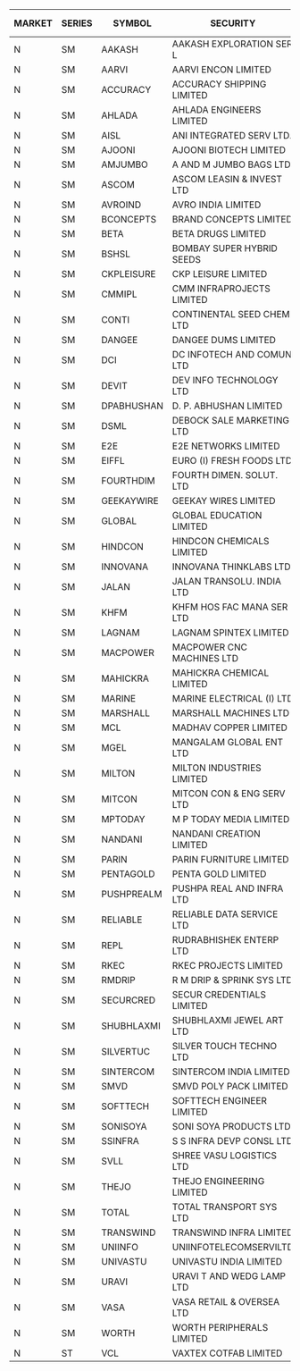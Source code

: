 


| MARKET | SERIES | SYMBOL | SECURITY | PREV CL PR | OPEN PRICE | HIGH PRICE | LOW PRICE | CLOSE PRICE | NET TRDVAL | NET TRDQTY | CORP IND | HI 52 WK | LO 52 WK |
| ----- | ----- | ----- | ----- | ----- | ----- | ----- | ----- | ----- | ----- | ----- | ----- | ----- | ----- |
| N | SM | AAKASH | AAKASH EXPLORATION SER L | 73.15 | 73.10 | 73.10 | 73.10 | 73.10 | 292400.00 | 4000 |  | 87.80 | 14.10 |
| N | SM | AARVI | AARVI ENCON LIMITED | 26.85 | 25.55 | 25.55 | 25.55 | 25.55 | 255500.00 | 10000 |  | 50.05 | 25.55 |
| N | SM | ACCURACY | ACCURACY SHIPPING LIMITED | 23.40 | 23.00 | 23.00 | 23.00 | 23.00 | 36800.00 | 1600 |  | 87.00 | 21.60 |
| N | SM | AHLADA | AHLADA ENGINEERS LIMITED | 50.55 | 49.90 | 49.90 | 49.90 | 49.90 | 49900.00 | 1000 |  | 153.00 | 36.30 |
| N | SM | AISL | ANI INTEGRATED SERV LTD. | 26.15 | 24.90 | 24.90 | 24.85 | 24.85 | 119340.00 | 4800 |  | 79.00 | 21.00 |
| N | SM | AJOONI | AJOONI BIOTECH LIMITED | 8.00 | 7.60 | 7.60 | 7.60 | 7.60 | 30400.00 | 4000 |  | 29.05 | 7.60 |
| N | SM | AMJUMBO | A AND M JUMBO BAGS LTD | 12.15 | 12.75 | 12.75 | 12.75 | 12.75 | 102000.00 | 8000 |  | 71.45 | 7.80 |
| N | SM | ASCOM | ASCOM LEASIN & INVEST LTD | 32.50 | 31.00 | 31.00 | 31.00 | 31.00 | 248000.00 | 8000 |  | 32.50 | 30.00 |
| N | SM | AVROIND | AVRO INDIA LIMITED | 58.45 | 53.90 | 53.90 | 53.90 | 53.90 | 107800.00 | 2000 |  | 58.80 | 25.70 |
| N | SM | BCONCEPTS | BRAND CONCEPTS LIMITED | 25.45 | 24.25 | 26.00 | 24.20 | 26.00 | 451500.00 | 18000 |  | 74.50 | 23.90 |
| N | SM | BETA | BETA DRUGS LIMITED | 72.60 | 78.00 | 78.00 | 78.00 | 78.00 | 62400.00 | 800 |  | 124.00 | 57.60 |
| N | SM | BSHSL | BOMBAY SUPER HYBRID SEEDS | 107.10 | 109.00 | 110.00 | 107.00 | 110.00 | 520800.00 | 4800 |  | 149.00 | 106.50 |
| N | SM | CKPLEISURE | CKP LEISURE LIMITED | 5.80 | 5.55 | 5.60 | 5.55 | 5.55 | 644200.00 | 116000 |  | 7.55 | 4.70 |
| N | SM | CMMIPL | CMM INFRAPROJECTS LIMITED | 4.70 | 4.90 | 4.90 | 4.50 | 4.90 | 114450.00 | 24000 |  | 10.50 | 2.45 |
| N | SM | CONTI | CONTINENTAL SEED CHEM LTD | 50.85 | 52.40 | 53.35 | 51.80 | 53.35 | 10817000.00 | 204000 |  | 53.35 | 11.85 |
| N | SM | DANGEE | DANGEE DUMS LIMITED | 131.00 | 132.00 | 132.00 | 132.00 | 132.00 | 316800.00 | 2400 |  | 219.35 | 124.00 |
| N | SM | DCI | DC INFOTECH AND COMUN LTD | 45.20 | 45.40 | 45.50 | 45.40 | 45.50 | 2866200.00 | 63000 |  | 45.50 | 45.20 |
| N | SM | DEVIT | DEV INFO TECHNOLOGY LTD | 67.00 | 74.00 | 74.00 | 73.50 | 73.50 | 221250.00 | 3000 |  | 101.00 | 65.00 |
| N | SM | DPABHUSHAN | D. P. ABHUSHAN LIMITED | 53.00 | 56.00 | 56.00 | 56.00 | 56.00 | 448000.00 | 8000 |  | 57.25 | 37.50 |
| N | SM | DSML | DEBOCK SALE MARKETING LTD | 4.60 | 4.80 | 4.80 | 4.75 | 4.75 | 114900.00 | 24000 |  | 12.05 | 3.55 |
| N | SM | E2E | E2E NETWORKS LIMITED | 21.80 | 21.10 | 21.70 | 20.75 | 20.75 | 543200.00 | 26000 |  | 57.00 | 18.70 |
| N | SM | EIFFL | EURO (I) FRESH FOODS LTD | 112.50 | 106.00 | 112.00 | 106.00 | 111.95 | 619120.00 | 5600 |  | 131.00 | 81.00 |
| N | SM | FOURTHDIM | FOURTH DIMEN. SOLUT. LTD | 7.15 | 6.80 | 7.00 | 6.80 | 6.90 | 27600.00 | 4000 |  | 51.25 | 6.80 |
| N | SM | GEEKAYWIRE | GEEKAY WIRES LIMITED | 34.00 | 35.50 | 35.50 | 35.50 | 35.50 | 142000.00 | 4000 |  | 37.25 | 31.00 |
| N | SM | GLOBAL | GLOBAL EDUCATION LIMITED | 90.00 | 106.90 | 106.90 | 106.90 | 106.90 | 106900.00 | 1000 |  | 149.00 | 68.05 |
| N | SM | HINDCON | HINDCON CHEMICALS LIMITED | 12.50 | 13.45 | 13.45 | 13.45 | 13.45 | 53800.00 | 4000 |  | 25.50 | 12.25 |
| N | SM | INNOVANA | INNOVANA THINKLABS LTD. | 112.00 | 106.50 | 111.50 | 106.40 | 111.50 | 547400.00 | 5000 |  | 416.00 | 106.40 |
| N | SM | JALAN | JALAN TRANSOLU. INDIA LTD | 3.65 | 3.80 | 3.80 | 3.80 | 3.80 | 11400.00 | 3000 |  | 21.00 | 2.85 |
| N | SM | KHFM | KHFM HOS FAC MANA SER LTD | 35.90 | 28.75 | 28.75 | 28.75 | 28.75 | 86250.00 | 3000 |  | 37.00 | 24.15 |
| N | SM | LAGNAM | LAGNAM SPINTEX LIMITED | 10.30 | 10.35 | 10.35 | 10.35 | 10.35 | 31050.00 | 3000 |  | 19.35 | 10.00 |
| N | SM | MACPOWER | MACPOWER CNC MACHINES LTD | 62.65 | 64.70 | 64.70 | 59.70 | 61.75 | 3056075.00 | 49500 |  | 164.20 | 51.00 |
| N | SM | MAHICKRA | MAHICKRA CHEMICAL LIMITED | 90.65 | 91.30 | 91.30 | 91.30 | 91.30 | 547800.00 | 6000 |  | 93.50 | 37.20 |
| N | SM | MARINE | MARINE ELECTRICAL (I) LTD | 101.50 | 101.00 | 101.00 | 99.00 | 99.00 | 1003000.00 | 10000 |  | 123.00 | 87.60 |
| N | SM | MARSHALL | MARSHALL MACHINES LTD | 16.50 | 16.00 | 16.00 | 16.00 | 16.00 | 48000.00 | 3000 |  | 35.75 | 13.10 |
| N | SM | MCL | MADHAV COPPER LIMITED | 120.85 | 124.00 | 130.00 | 120.00 | 123.25 | 1941720.00 | 15600 |  | 358.00 | 102.15 |
| N | SM | MGEL | MANGALAM GLOBAL ENT LTD | 52.60 | 52.90 | 52.90 | 52.90 | 52.90 | 105800.00 | 2000 |  | 54.00 | 51.05 |
| N | SM | MILTON | MILTON INDUSTRIES LIMITED | 10.75 | 10.25 | 10.25 | 10.25 | 10.25 | 45100.00 | 4400 |  | 17.50 | 10.15 |
| N | SM | MITCON | MITCON CON & ENG SERV LTD | 41.00 | 41.00 | 41.00 | 41.00 | 41.00 | 82000.00 | 2000 |  | 52.00 | 32.00 |
| N | SM | MPTODAY | M P TODAY MEDIA LIMITED | 19.20 | 18.25 | 20.10 | 18.25 | 20.10 | 113200.00 | 6000 |  | 42.90 | 18.25 |
| N | SM | NANDANI | NANDANI CREATION LIMITED | 6.80 | 7.00 | 7.00 | 7.00 | 7.00 | 35000.00 | 5000 |  | 55.50 | 5.50 |
| N | SM | PARIN | PARIN FURNITURE LIMITED | 63.50 | 56.50 | 56.50 | 54.00 | 54.00 | 221000.00 | 4000 |  | 72.90 | 53.00 |
| N | SM | PENTAGOLD | PENTA GOLD LIMITED | 27.10 | 26.50 | 26.50 | 26.50 | 26.50 | 79500.00 | 3000 |  | 47.00 | 24.85 |
| N | SM | PUSHPREALM | PUSHPA REAL AND INFRA LTD | 4.45 | 4.65 | 4.65 | 4.65 | 4.65 | 9300.00 | 2000 |  | 26.55 | 3.70 |
| N | SM | RELIABLE | RELIABLE DATA SERVICE LTD | 35.00 | 33.25 | 33.25 | 33.25 | 33.25 | 79800.00 | 2400 |  | 62.50 | 23.80 |
| N | SM | REPL | RUDRABHISHEK ENTERP LTD | 38.85 | 39.00 | 39.50 | 39.00 | 39.50 | 235500.00 | 6000 |  | 47.50 | 20.60 |
| N | SM | RKEC | RKEC PROJECTS LIMITED | 57.10 | 58.50 | 60.00 | 58.50 | 59.75 | 178000.00 | 3000 |  | 68.00 | 35.00 |
| N | SM | RMDRIP | R M DRIP & SPRINK SYS LTD | 19.25 | 20.20 | 20.20 | 20.20 | 20.20 | 80800.00 | 4000 |  | 56.50 | 13.00 |
| N | SM | SECURCRED | SECUR CREDENTIALS LIMITED | 24.00 | 22.80 | 23.00 | 22.80 | 22.95 | 109680.00 | 4800 |  | 110.00 | 22.80 |
| N | SM | SHUBHLAXMI | SHUBHLAXMI JEWEL ART LTD | 49.85 | 51.40 | 52.15 | 48.10 | 48.40 | 355950.00 | 7000 |  | 209.50 | 35.00 |
| N | SM | SILVERTUC | SILVER TOUCH TECHNO LTD | 118.00 | 115.00 | 115.00 | 114.50 | 114.50 | 229500.00 | 2000 |  | 140.00 | 111.00 |
| N | SM | SINTERCOM | SINTERCOM INDIA LIMITED | 77.00 | 78.00 | 79.95 | 78.00 | 78.50 | 3311000.00 | 42000 |  | 79.95 | 56.00 |
| N | SM | SMVD | SMVD POLY PACK LIMITED | 8.30 | 8.20 | 8.20 | 8.20 | 8.20 | 16400.00 | 2000 |  | 20.00 | 7.55 |
| N | SM | SOFTTECH | SOFTTECH ENGINEER LIMITED | 64.30 | 60.10 | 60.10 | 60.10 | 60.10 | 96160.00 | 1600 |  | 76.25 | 32.10 |
| N | SM | SONISOYA | SONI SOYA PRODUCTS LTD. | 10.60 | 10.40 | 10.50 | 10.40 | 10.50 | 125400.00 | 12000 |  | 25.40 | 10.40 |
| N | SM | SSINFRA | S S INFRA DEVP CONSL LTD | 10.30 | 10.00 | 10.05 | 9.80 | 9.90 | 177750.00 | 18000 |  | 19.35 | 8.80 |
| N | SM | SVLL | SHREE VASU LOGISTICS LTD | 100.20 | 100.70 | 100.70 | 100.70 | 100.70 | 100700.00 | 1000 |  | 130.00 | 75.00 |
| N | SM | THEJO | THEJO ENGINEERING LIMITED | 480.00 | 480.00 | 480.00 | 480.00 | 480.00 | 96000.00 | 200 |  | 600.00 | 470.25 |
| N | SM | TOTAL | TOTAL TRANSPORT SYS LTD | 43.10 | 45.25 | 45.25 | 45.25 | 45.25 | 814500.00 | 18000 |  | 46.95 | 25.00 |
| N | SM | TRANSWIND | TRANSWIND INFRA LIMITED | 3.65 | 3.80 | 3.80 | 3.80 | 3.80 | 15200.00 | 4000 |  | 10.70 | 3.20 |
| N | SM | UNIINFO | UNIINFOTELECOMSERVILTD | 28.90 | 28.50 | 28.90 | 26.80 | 26.80 | 446800.00 | 16000 |  | 44.80 | 16.40 |
| N | SM | UNIVASTU | UNIVASTU INDIA LIMITED | 45.00 | 46.00 | 46.00 | 46.00 | 46.00 | 138000.00 | 3000 |  | 85.00 | 45.00 |
| N | SM | URAVI | URAVI T AND WEDG LAMP LTD | 100.70 | 100.15 | 101.35 | 100.15 | 101.35 | 483600.00 | 4800 |  | 120.50 | 91.00 |
| N | SM | VASA | VASA RETAIL & OVERSEA LTD | 10.00 | 9.50 | 9.50 | 9.50 | 9.50 | 38000.00 | 4000 |  | 26.10 | 9.50 |
| N | SM | WORTH | WORTH PERIPHERALS LIMITED | 45.55 | 45.05 | 46.00 | 45.00 | 46.00 | 541575.00 | 12000 |  | 76.00 | 39.00 |
| N | ST | VCL | VAXTEX COTFAB LIMITED | 23.90 | 23.95 | 23.95 | 22.80 | 23.95 | 2136900.00 | 90000 |  | 25.45 | 22.80 |



